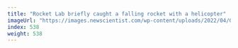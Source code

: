 ```yaml
---
title: "Rocket Lab briefly caught a falling rocket with a helicopter"
imageUrl: "https://images.newscientist.com/wp-content/uploads/2022/04/03142857/f26_highlights_no-music.mp4_.00_00_58_10.still001.jpg?width=600"
index: 538
weight: 538
---
```

